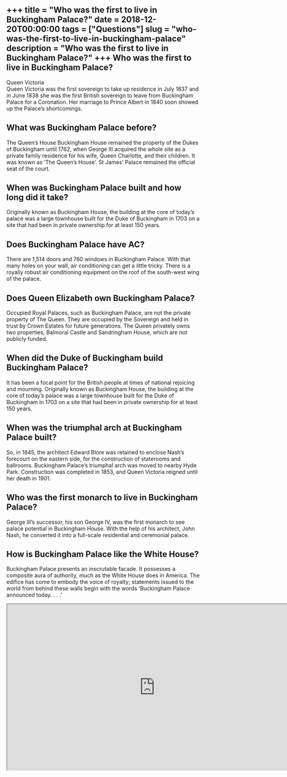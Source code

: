 +++
title = "Who was the first to live in Buckingham Palace?"
date = 2018-12-20T00:00:00
tags = ["Questions"]
slug = "who-was-the-first-to-live-in-buckingham-palace"
description = "Who was the first to live in Buckingham Palace?"
+++
Who was the first to live in Buckingham Palace?
-----------------------------------------------

Queen Victoria  
Queen Victoria was the first sovereign to take up residence in July 1837 and in June 1838 she was the first British sovereign to leave from Buckingham Palace for a Coronation. Her marriage to Prince Albert in 1840 soon showed up the Palace’s shortcomings.

What was Buckingham Palace before?
----------------------------------

The Queen’s House Buckingham House remained the property of the Dukes of Buckingham until 1762, when George III acquired the whole site as a private family residence for his wife, Queen Charlotte, and their children. It was known as ‘The Queen’s House’. St James’ Palace remained the official seat of the court.

When was Buckingham Palace built and how long did it take?
----------------------------------------------------------

Originally known as Buckingham House, the building at the core of today’s palace was a large townhouse built for the Duke of Buckingham in 1703 on a site that had been in private ownership for at least 150 years.

Does Buckingham Palace have AC?
-------------------------------

There are 1,514 doors and 760 windows in Buckingham Palace. With that many holes on your wall, air conditioning can get a little tricky. There is a royally robust air conditioning equipment on the roof of the south-west wing of the palace.

Does Queen Elizabeth own Buckingham Palace?
-------------------------------------------

Occupied Royal Palaces, such as Buckingham Palace, are not the private property of The Queen. They are occupied by the Sovereign and held in trust by Crown Estates for future generations. The Queen privately owns two properties, Balmoral Castle and Sandringham House, which are not publicly funded.

When did the Duke of Buckingham build Buckingham Palace?
--------------------------------------------------------

It has been a focal point for the British people at times of national rejoicing and mourning. Originally known as Buckingham House, the building at the core of today’s palace was a large townhouse built for the Duke of Buckingham in 1703 on a site that had been in private ownership for at least 150 years.

When was the triumphal arch at Buckingham Palace built?
-------------------------------------------------------

So, in 1845, the architect Edward Blore was retained to enclose Nash’s forecourt on the eastern side, for the construction of staterooms and ballrooms. Buckingham Palace’s triumphal arch was moved to nearby Hyde Park. Construction was completed in 1853, and Queen Victoria reigned until her death in 1901.

Who was the first monarch to live in Buckingham Palace?
-------------------------------------------------------

George III’s successor, his son George IV, was the first monarch to see palace potential in Buckingham House. With the help of his architect, John Nash, he converted it into a full-scale residential and ceremonial palace.

How is Buckingham Palace like the White House?
----------------------------------------------

Buckingham Palace presents an inscrutable facade. It possesses a composite aura of authority, much as the White House does in America. The edifice has come to embody the voice of royalty; statements issued to the world from behind these walls begin with the words ‘Buckingham Palace announced today. . . .’

<iframe allow="accelerometer; autoplay; clipboard-write; encrypted-media; gyroscope; picture-in-picture" allowfullscreen="" class="__youtube_prefs__  epyt-is-override  no-lazyload" data-no-lazy="1" data-origheight="433" data-origwidth="770" data-skipgform_ajax_framebjll="" height="433" id="_ytid_59337" loading="lazy" src="https://www.youtube.com/embed/WOFMqBxJPAA?enablejsapi=1&autoplay=0&cc_load_policy=0&cc_lang_pref=&iv_load_policy=1&loop=0&modestbranding=0&rel=1&fs=1&playsinline=0&autohide=2&theme=dark&color=red&controls=1&" title="YouTube player" width="770"></iframe>